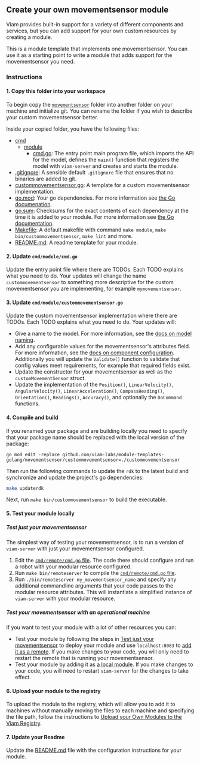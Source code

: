 ## Create your own movementsensor module

Viam provides built-in support for a variety of different components and services, but you can add support for your own custom resources by creating a module.

This is a module template that implements one movementsensor. You can use it as a starting point to write a module that adds support for the movementsensor you need.

### Instructions

#### 1. Copy this folder into your workspace

To begin copy the [`movementsensor`](../) folder into another folder on your machine and initialize git. You can rename the folder if you wish to describe your custom movementsensor better.

Inside your copied folder, you have the following files:

- [cmd](./cmd/)
  - [module](./module/)
    - [cmd.go](./cmd.go): The entry point main program file, which imports the API for the model, defines the `main()` function that registers the model with `viam-server` and creates and starts the module.
- [.gitignore](./.gitignore): A sensible default `.gitignore` file that ensures that no binaries are added to git.
- [custommovementsensor.go](./custommovementsensor.go): A template for a custom movementsensor implementation.
- [go.mod](./go.mod): Your go dependencies. For more information see [the Go documenation](https://go.dev/doc/tutorial/create-module).
- [go.sum](./go.sum): Checksums for the exact contents of each dependency at the time it is added to your module. For more information see [the Go documentation](https://go.dev/doc/tutorial/create-module).
- [Makefile](./Makefile): A default makefile with command `make module`, `make bin/custommovementsensor`, `make lint` and more.
- [README.md](./README.md): A readme template for your module.

#### 2. Update `cmd/module/cmd.go`

Update the entry point file where there are TODOs. Each TODO explains what you need to do. Your updates will change the name `custommovementsensor` to something more descriptive for the custom movementsensor you are implementing, for example `mymovementsensor`.

#### 3. Update `cmd/module/custommovementsensor.go`

Update the custom movementsensor implementation where there are TODOs. Each TODO explains what you need to do. Your updates will:

- Give a name to the model. For more information, see the [docs on model naming](https://docs.viam.com/registry/create/#name-your-new-resource-model).
- Add any configurable values for the movementsensor's attributes field. For more information, see the [docs on component configuration](https://docs.viam.com/build/configure/#components). Additionally you will update the `Validate()` function to validate that config values meet requirements, for example that required fields exist.
- Update the constructor for your movementsensor as well as the `customMovementSensor` struct.
- Update the implementation of the `Position()`, `LinearVelocity()`, `AngularVelocity()`, `LinearAcceleration()`, `CompassHeading()`, `Orientation()`, `Readings()`, `Accuracy()`, and optionally the `DoCommand` functions.

#### 4. Compile and build

If you renamed your package and are building locally you need to specify that your package name should be replaced with the local version of the package:

```
go mod edit -replace github.com/viam-labs/module-templates-golang/movementsensor/custommovementsensor=./custommovementsensor
```

Then run the following commands to update the `rdk` to the latest build and synchronize and update the project's go dependencies:

```sh
make updaterdk
```

Next, run `make bin/custommovementsensor` to build the executable.

#### 5. Test your module locally

##### Test just your movementsensor

The simplest way of testing your movementsensor, is to run a version of `viam-server` with just your movementsensor configured.

1. Edit the [`cmd/remote/cmd.go` file](./cmd/remote/cmd.go). The code there should configure and run a robot with your modular resource configured.
1. Run `make bin/remoteserver` to compile the [`cmd/remote/cmd.go` file](./cmd/module/cmd.go).
1. Run `./bin/remoteserver my_movementsensor_name` and specify any additional commandline arguments that your code passes  to the modular resource attributes. This will instantiate a simplified instance of `viam-server` with your modular resource.

##### Test your movementsensor with an operational machine

If you want to test your module with a lot of other resources you can:

- Test your module by following the steps in [Test just your movementsensor](#test-just-your-movementsensor) to deploy your module and use `localhost:8083` to [add it as a remote](https://docs.viam.com/build/configure/parts-and-remotes/#configure-a-remote). If you make changes to your code, you will only need to restart the remote that is running your movementsensor.
- Test your module by adding it as [a local module](https://docs.viam.com/registry/configure/#add-a-local-module). If you make changes to your code, you will need to restart `viam-server` for the changes to take effect.

#### 6. Upload your module to the registry

To upload the module to the registry, which will allow you to add it to machines without manually moving the files to each machine and specifying the file path, follow the instructions to [Upload your Own Modules to the Viam Registry](https://docs.viam.com/registry/upload/).

#### 7. Update your Readme

Update the [README.md](./README.md) file with the configuration instructions for your module.